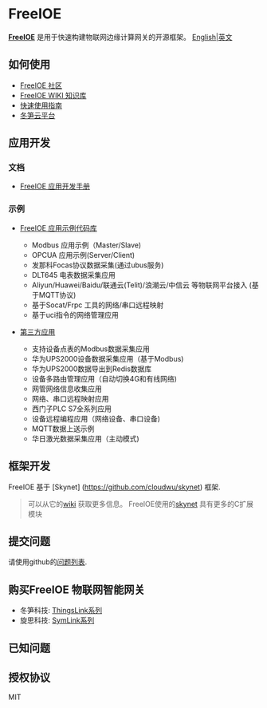 # FreeIOE

**[FreeIOE](http://freeioe.org)** 是用于快速构建物联网边缘计算网关的开源框架。 [English|英文](/README.md)

## 如何使用

* [FreeIOE 社区](http://freeioe.org)
* [FreeIOE WIKI 知识库](http://wiki.freeioe.org)
* [快速使用指南](http://help.cloud.thingsroot.com/quick_start/)
* [冬笋云平台](http://cloud.thingsroot.com)

## 应用开发

### 文档

* [FreeIOE 应用开发手册](https://freeioe.gitbook.io/doc/)

### 示例

* [FreeIOE 应用示例代码库](https://github.com/freeioe/freeioe_example_apps)
  * Modbus 应用示例（Master/Slave)
  * OPCUA 应用示例(Server/Client)
  * 发那科Focas协议数据采集(通过ubus服务)
  * DLT645 电表数据采集应用
  * Aliyun/Huawei/Baidu/联通云(Telit)/浪潮云/中信云 等物联网平台接入 (基于MQTT协议)
  * 基于Socat/Frpc 工具的网络/串口远程映射
  * 基于uci指令的网络管理应用

* [第三方应用](https://github.com/viccom/myfreeioe_apps)
  * 支持设备点表的Modbus数据采集应用
  * 华为UPS2000设备数据采集应用（基于Modbus)
  * 华为UPS2000数据导出到Redis数据库
  * 设备多路由管理应用（自动切换4G和有线网络)
  * 网管网络信息收集应用
  * 网络、串口远程映射应用
  * 西门子PLC S7全系列应用
  * 设备远程编程应用（网络设备、串口设备)
  * MQTT数据上送示例
  * 华日激光数据采集应用（主动模式)

## 框架开发

FreeIOE 基于 [Skynet] (https://github.com/cloudwu/skynet) 框架.

> 可以从它的[wiki](https://github.com/cloudwu/skynet/wiki) 获取更多信息。
> FreeIOE使用的[skynet](https://github.com/srdgame/skynet) 具有更多的C扩展模块

## 提交问题

请使用github的[问题列表](https://github.com/freeioe/freeioe/issues).

## 购买FreeIOE 物联网智能网关

* 冬笋科技: [ThingsLink系列](https://www.thingsroot.com/product/)
* 旋思科技: [SymLink系列](http://www.symid.com/)

## 已知问题

## 授权协议

MIT
